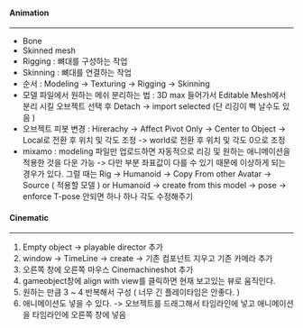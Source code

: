 #### Animation

-----

- Bone
- Skinned mesh 
- Rigging : 뼈대를 구성하는 작업 
- Skinning : 뼈대를 연결하는 작업 
- 순서 : Modeling -> Texturing -> Rigging -> Skinning
- 모델 파일에서 원하는 메쉬 분리하는 법 : 3D max 들어가서 Editable Mesh에서 분리 시킬 오브젝트 선택 후 Detach -> import selected (단 리깅이 뻑 날수도 있음 )
- 오브젝트 피봇 변경 : Hirerachy -> Affect Pivot Only -> Center to Object -> Local로 전환 후 위치 및 각도 조정 -> world로 전환 후 위치 및 각도 0으로 조정 
- mixamo : modeling 파일만 업로드하면 자동적으로 리깅 및 원하는 애니메이션을 적용한 것을 다운 가능 -> 다만 부분 좌표값이 다를 수 있기 때문에 이상하게 되는 경우가 있다. 그럴 때는 Rig -> Humanoid -> Copy From other Avatar -> Source ( 적용할 모델 ) or Humanoid -> create from this model -> pose -> enforce T-pose 안되면 하나 하나 각도 수정해주기 



#### Cinematic 

------

1. Empty object -> playable director 추가 
2. window -> TimeLine -> create -> 기존 컴포넌트 지우고 기존 카메라 추가 
3. 오른쪽 창에 오른쪽 마우스 Cinemachineshot 추가 
4. gameobject창에 align with view를 클릭하면 현재 보고있는 뷰로 움직인다. 
5. 원하는 만큼 3 ~ 4 반복해서 구성 ( 너무 긴 플레이타임은 안좋다. )
6. 애니메이션도 넣을 수 있다. -> 오브젝트를 드래그해서 타임라인에 넣고 애니메이션을 타임라인에 오른쪽 창에 넣음  

